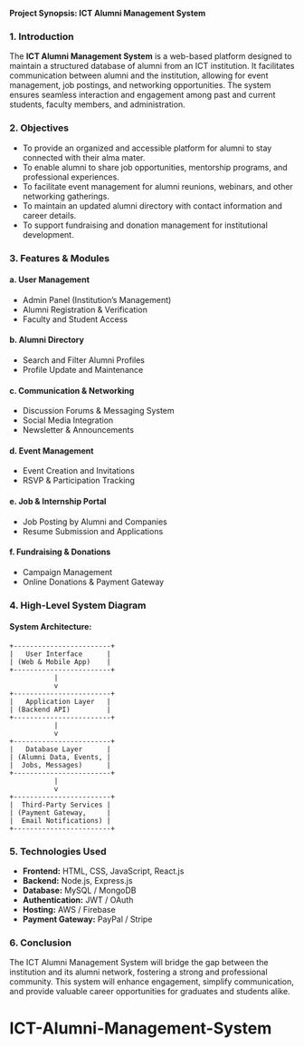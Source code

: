 **Project Synopsis: ICT Alumni Management System**

### **1. Introduction**
The **ICT Alumni Management System** is a web-based platform designed to maintain a structured database of alumni from an ICT institution. It facilitates communication between alumni and the institution, allowing for event management, job postings, and networking opportunities. The system ensures seamless interaction and engagement among past and current students, faculty members, and administration.

### **2. Objectives**
- To provide an organized and accessible platform for alumni to stay connected with their alma mater.
- To enable alumni to share job opportunities, mentorship programs, and professional experiences.
- To facilitate event management for alumni reunions, webinars, and other networking gatherings.
- To maintain an updated alumni directory with contact information and career details.
- To support fundraising and donation management for institutional development.

### **3. Features & Modules**
#### **a. User Management**
- Admin Panel (Institution’s Management)
- Alumni Registration & Verification
- Faculty and Student Access

#### **b. Alumni Directory**
- Search and Filter Alumni Profiles
- Profile Update and Maintenance

#### **c. Communication & Networking**
- Discussion Forums & Messaging System
- Social Media Integration
- Newsletter & Announcements

#### **d. Event Management**
- Event Creation and Invitations
- RSVP & Participation Tracking

#### **e. Job & Internship Portal**
- Job Posting by Alumni and Companies
- Resume Submission and Applications

#### **f. Fundraising & Donations**
- Campaign Management
- Online Donations & Payment Gateway

### **4. High-Level System Diagram**

#### **System Architecture:**
```
+------------------------+
|   User Interface      |
| (Web & Mobile App)    |
+------------------------+
           |
           v
+------------------------+
|   Application Layer   |
| (Backend API)         |
+------------------------+
           |
           v
+------------------------+
|   Database Layer      |
| (Alumni Data, Events, |
|  Jobs, Messages)      |
+------------------------+
           |
           v
+------------------------+
|  Third-Party Services |
| (Payment Gateway,     |
|  Email Notifications) |
+------------------------+
```

### **5. Technologies Used**
- **Frontend:** HTML, CSS, JavaScript, React.js
- **Backend:** Node.js, Express.js
- **Database:** MySQL / MongoDB
- **Authentication:** JWT / OAuth
- **Hosting:** AWS / Firebase
- **Payment Gateway:** PayPal / Stripe

### **6. Conclusion**
The ICT Alumni Management System will bridge the gap between the institution and its alumni network, fostering a strong and professional community. This system will enhance engagement, simplify communication, and provide valuable career opportunities for graduates and students alike.

# ICT-Alumni-Management-System
